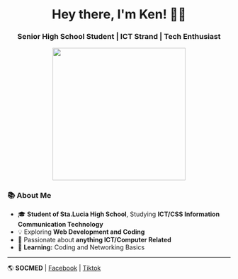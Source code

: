 <h1 align="center"> Hey there, I'm Ken! 👨‍💻</h1>
<h3 align="center">Senior High School Student | ICT Strand | Tech Enthusiast</h3>

<p align="center">
  <img src="https://media.giphy.com/media/ZVik7pBtu9dNS/giphy.gif" width="300">

### 📚 **About Me**
- 🎓 **Student of Sta.Lucia High School**, Studying **ICT/CSS Information Communication Technology**
- 💡 Exploring **Web Development and Coding**
- 🔧 Passionate about **anything ICT/Computer Related**
- 🌱 **Learning:** Coding and Networking Basics  

---

🌎 **SOCMED**
| [Facebook](https://www.facebook.com/kenreyven.ordas) | [Tiktok](https://www.tiktok.com/@ilovechelliane?_t=ZS-8u4EFTtN5Gy&_r=1)

